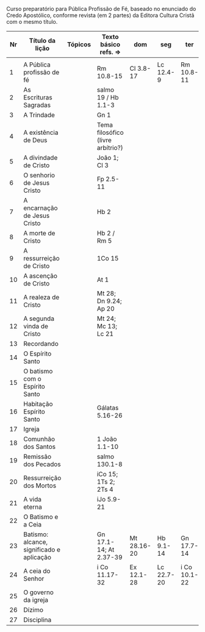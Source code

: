Curso preparatório para Pública Profissão de Fé, baseado no enunciado do Credo Apostólico, conforme revista (em 2 partes) da Editora Cultura Cristã com o mesmo título. 

| Nr | Título da lição                           | Tópicos | Texto básico refs. =>             | dom         | seg        | ter          | qua        | qui           | sex           | sáb         |
| -- | ----------------------------------------- | ------- | --------------------------------- | ----------- | ---------- | ------------ | ---------- | ------------- | ------------- | ----------- |
|    |                                           |         |                                   |             |            |              |            |               |               |             |
| 1  | A Pública profissão de fé                 |         | Rm 10.8-15                        | Cl 3.8-17   | Lc 12.4-9  | Rm 10.8-11   | Tg 1.21-27 | ii Co 5.17-21 | Mt 13.1-23    | Ec 5.1-5    |
| 2  | As Escrituras Sagradas                    |         | salmo 19 / Hb 1.1-3               |             |            |              |            |               |               |             |
| 3  | A Trindade                                |         | Gn 1                              |             |            |              |            |               |               |             |
| 4  | A existência de Deus                      |         | Tema filosófico (livre arbítrio?) |             |            |              |            |               |               |             |
| 5  | A divindade de Cristo                     |         | João 1; Cl 3                      |             |            |              |            |               |               |             |
| 6  | O senhorio de Jesus Cristo                |         | Fp 2.5-11                         |             |            |              |            |               |               |             |
| 7  | A encarnação de Jesus Cristo              |         | Hb 2                              |             |            |              |            |               |               |             |
| 8  | A morte de Cristo                         |         | Hb 2 / Rm 5                       |             |            |              |            |               |               |             |
| 9  | A ressurreição de Cristo                  |         | 1Co 15                            |             |            |              |            |               |               |             |
| 10 | A ascenção de Cristo                      |         | At 1                              |             |            |              |            |               |               |             |
| 11 | A realeza de Cristo                       |         | Mt 28; Dn 9.24; Ap 20             |             |            |              |            |               |               |             |
| 12 | A segunda vinda de Cristo                 |         | Mt 24; Mc 13; Lc 21               |             |            |              |            |               |               |             |
| 13 | Recordando                                |         |                                   |             |            |              |            |               |               |             |
| 14 | O Espírito Santo                          |         |                                   |             |            |              |            |               |               |             |
| 15 | O batismo com o Espírito Santo            |         |                                   |             |            |              |            |               |               |             |
| 16 | Habitação Espírito Santo                  |         | Gálatas 5.16-26                   |             |            |              |            |               |               |             |
| 17 | Igreja                                    |         |                                   |             |            |              |            |               |               |             |
| 18 | Comunhão dos Santos                       |         | 1 João 1.1-10                     |             |            |              |            |               |               |             |
| 19 | Remissão dos Pecados                      |         | salmo 130.1-8                     |             |            |              |            |               |               |             |
| 20 | Ressurreição dos Mortos                   |         | iCo 15; 1Ts 2; 2Ts 4              |             |            |              |            |               |               |             |
| 21 | A vida eterna                             |         | iJo 5.9-21                        |             |            |              |            |               |               |             |
| 22 | O Batismo e a Ceia                        |         |                                   |             |            |              |            |               |               |             |
| 23 | Batismo: alcance, significado e aplicação |         | Gn 17.1-14; At 2.37-39            | Mt 28.16-20 | Hb 9.1-14  | Gn 17.7-14   | At 2.1-41  | Cl 2.1-12     | At 16.25-34   | At 10.34-48 |
| 24 | A ceia do Senhor                          |         | i Co 11.17-32                     | Ex 12.1-28  | Lc 22.7-20 | i Co 10.1-22 | Js 5.1-12  | Nm 9.1-14     | i Co 11.23-34 | Mc 14.12-26 |
| 25 | O governo da igreja                       |         |                                   |             |            |              |            |               |               |             |
| 26 | Dízimo                                    |         |                                   |             |            |              |            |               |               |             |
| 27 | Disciplina                                |         |                                   |             |            |              |            |               |               |             |